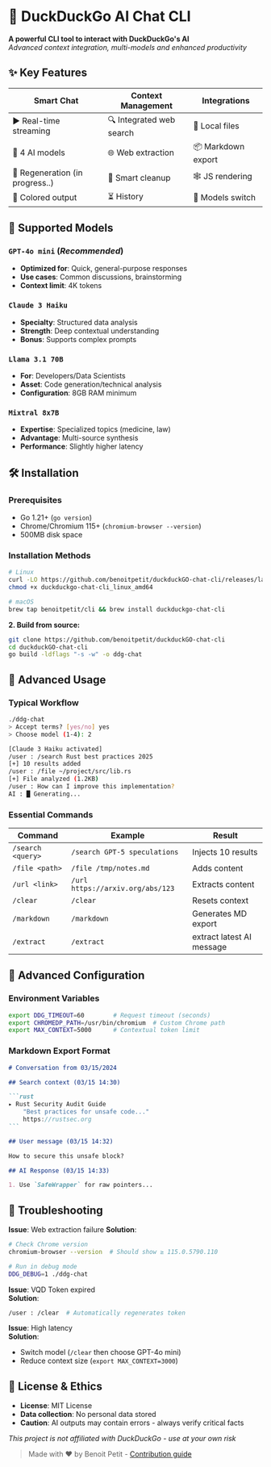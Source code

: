 # 🦆 DuckDuckGo AI Chat CLI

**A powerful CLI tool to interact with DuckDuckGo's AI**  
_Advanced context integration, multi-models and enhanced productivity_

## ✨ Key Features

| **Smart Chat**        | **Context Management**  | **Integrations**   |
| -------------------- | --------------------- | ----------------- |
| ▶️ Real-time streaming | 🔍 Integrated web search | 📂 Local files     |
| 🤖 4 AI models        | 🌐 Web extraction       | 📦 Markdown export |
| 🔄 Regeneration (in progress..)     | 🧹 Smart cleanup        | 🕸️ JS rendering    |
| 🎨 Colored output     | ⏳ History              | 🔐 Models switch |

## 🧠 Supported Models

### `GPT-4o mini` (_Recommended_)

- **Optimized for**: Quick, general-purpose responses
- **Use cases**: Common discussions, brainstorming
- **Context limit**: 4K tokens

### `Claude 3 Haiku`

- **Specialty**: Structured data analysis
- **Strength**: Deep contextual understanding
- **Bonus**: Supports complex prompts

### `Llama 3.1 70B`

- **For**: Developers/Data Scientists
- **Asset**: Code generation/technical analysis
- **Configuration**: 8GB RAM minimum

### `Mixtral 8x7B`

- **Expertise**: Specialized topics (medicine, law)
- **Advantage**: Multi-source synthesis
- **Performance**: Slightly higher latency

## 🛠️ Installation

### Prerequisites

- Go 1.21+ (`go version`)
- Chrome/Chromium 115+ (`chromium-browser --version`)
- 500MB disk space

### Installation Methods

```bash
# Linux
curl -LO https://github.com/benoitpetit/duckduckGO-chat-cli/releases/latest/download/duckduckgo-chat-cli_linux_amd64
chmod +x duckduckgo-chat-cli_linux_amd64

# macOS
brew tap benoitpetit/cli && brew install duckduckgo-chat-cli
```

**2. Build from source:**

```bash
git clone https://github.com/benoitpetit/duckduckGO-chat-cli
cd duckduckGO-chat-cli
go build -ldflags "-s -w" -o ddg-chat
```

## 🚀 Advanced Usage

### Typical Workflow

```bash
./ddg-chat
> Accept terms? [yes/no] yes
> Choose model (1-4): 2

[Claude 3 Haiku activated]
/user : /search Rust best practices 2025
[+] 10 results added
/user : /file ~/project/src/lib.rs
[+] File analyzed (1.2KB)
/user : How can I improve this implementation?
AI : █ Generating...
```

### Essential Commands

| Command           | Example                          | Result                |
| ---------------- | -------------------------------- | --------------------- |
| `/search <query>`| `/search GPT-5 speculations`     | Injects 10 results   |
| `/file <path>`   | `/file /tmp/notes.md`           | Adds content |
| `/url <link>`    | `/url https://arxiv.org/abs/123`| Extracts content |
| `/clear`         | `/clear`                         | Resets context  |
| `/markdown`      | `/markdown`                      | Generates MD export  |
| `/extract`       | `/extract`                       | extract latest AI message |

## 🔧 Advanced Configuration

### Environment Variables

```bash
export DDG_TIMEOUT=60        # Request timeout (seconds)
export CHROMEDP_PATH=/usr/bin/chromium  # Custom Chrome path
export MAX_CONTEXT=5000      # Contextual token limit
```

### Markdown Export Format

````markdown
# Conversation from 03/15/2024

## Search context (03/15 14:30)

```rust
▸ Rust Security Audit Guide
    "Best practices for unsafe code..."
    https://rustsec.org
```

## User message (03/15 14:32)

How to secure this unsafe block?

## AI Response (03/15 14:33)

1. Use `SafeWrapper` for raw pointers...

````

## 🚨 Troubleshooting

**Issue**: Web extraction failure
**Solution**:
```bash
# Check Chrome version
chromium-browser --version  # Should show ≥ 115.0.5790.110

# Run in debug mode
DDG_DEBUG=1 ./ddg-chat
```

**Issue**: VQD Token expired  
**Solution**:

```bash
/user : /clear  # Automatically regenerates token
```

**Issue**: High latency  
**Solution**:

- Switch model (`/clear` then choose GPT-4o mini)
- Reduce context size (`export MAX_CONTEXT=3000`)

## 📜 License & Ethics

- **License**: MIT License
- **Data collection**: No personal data stored
- **Caution**: AI outputs may contain errors - always verify critical facts

_This project is not affiliated with DuckDuckGo - use at your own risk_

> Made with ♥ by Benoit Petit - [Contribution guide](CONTRIBUTING.md)

